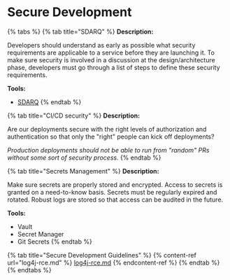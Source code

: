 # Secure Development

{% tabs %}
{% tab title="SDARQ" %}
**Description:**

Developers should understand as early as possible what security requirements are applicable to a service before they are launching it. To make sure security is involved in a discussion at the design/architecture phase, developers must go through a list of steps to define these security requirements.

**Tools:**

* [SDARQ](https://sdarq.dsp-appsec.broadinstitute.org/newservice)
{% endtab %}

{% tab title="CI/CD security" %}
**Description:**

Are our deployments secure with the right levels of authorization and authentication so that only the "right" people can kick off deployments?

_Production deployments should not be able to run from "random" PRs without some sort of security process._
{% endtab %}

{% tab title="Secrets Management" %}
**Description:**

Make sure secrets are properly stored and encrypted. Access to secrets is granted on a need-to-know basis. Secrets must be regularly expired and rotated. Robust logs are stored so that access can be audited in the future.

**Tools:**

* Vault
* Secret Manager
* Git Secrets
{% endtab %}

{% tab title="Secure Development Guidelines" %}
{% content-ref url="log4j-rce.md" %}
[log4j-rce.md](log4j-rce.md)
{% endcontent-ref %}
{% endtab %}
{% endtabs %}
